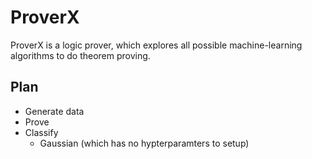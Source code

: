 # ProverX
ProverX is a logic prover, which explores all possible machine-learning algorithms to do theorem proving.

## Plan
- Generate data
- Prove
- Classify
  - Gaussian (which has no hypterparamters to setup)
